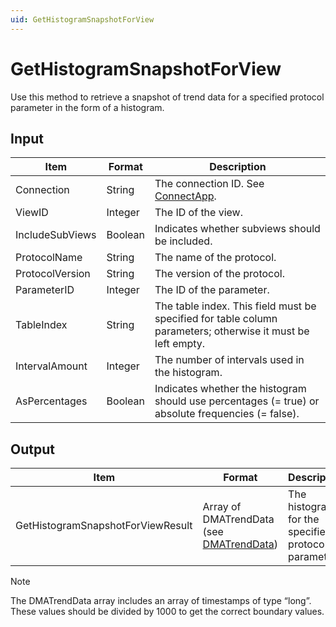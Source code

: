 ```yaml
---
uid: GetHistogramSnapshotForView
---
```


# GetHistogramSnapshotForView

Use this method to retrieve a snapshot of trend data for a specified protocol parameter in the form of a histogram.

## Input

| Item            | Format  | Description                                                                                                 |
|-----------------|---------|-------------------------------------------------------------------------------------------------------------|
| Connection      | String  | The connection ID. See [ConnectApp](xref:ConnectApp).                                                       |
| ViewID          | Integer | The ID of the view.                                                                                         |
| IncludeSubViews | Boolean | Indicates whether subviews should be included.                                                              |
| ProtocolName    | String  | The name of the protocol.                                                                                   |
| ProtocolVersion | String  | The version of the protocol.                                                                                |
| ParameterID     | Integer | The ID of the parameter.                                                                                    |
| TableIndex      | String  | The table index. This field must be specified for table column parameters; otherwise it must be left empty. |
| IntervalAmount  | Integer | The number of intervals used in the histogram.                                                              |
| AsPercentages   | Boolean | Indicates whether the histogram should use percentages (= true) or absolute frequencies (= false).          |

## Output

| Item | Format | Description |
|--|--|--|
| GetHistogramSnapshotForViewResult | Array of DMATrendData (see [DMATrendData](xref:DMATrendData)) | The histogram for the specified protocol parameter. |

> [!NOTE]
> The DMATrendData array includes an array of timestamps of type “long”. These values should be divided by 1000 to get the correct boundary values.
